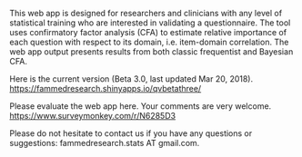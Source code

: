 This web app is designed for researchers and clinicians with any level of statistical training who are interested in validating a questionnaire. The tool uses confirmatory factor analysis (CFA) to estimate relative importance of each question with respect to its domain, i.e. item-domain correlation. The web app output presents results from both classic frequentist and Bayesian CFA.

Here is the current version (Beta 3.0, last updated Mar 20, 2018).
https://fammedresearch.shinyapps.io/qvbetathree/

Please evaluate the web app here. Your comments are very welcome.
https://www.surveymonkey.com/r/N6285D3

Please do not hesitate to contact us if you have any questions or suggestions: fammedresearch.stats AT gmail.com.


